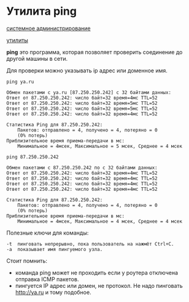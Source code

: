 # Утилита ping

[системное администрирование](./meta_sistemnoe_administrirovanie.md)

[утилиты](./meta_utility.md)

**ping** это программа, которая позволяет проверить соединение до другой машины
в сети. 

Для проверки можно указывать ip адрес или доменное имя.


```shell
ping ya.ru
```

```shell
Обмен пакетами с ya.ru [87.250.250.242] с 32 байтами данных:
Ответ от 87.250.250.242: число байт=32 время=4мс TTL=52
Ответ от 87.250.250.242: число байт=32 время=5мс TTL=52
Ответ от 87.250.250.242: число байт=32 время=5мс TTL=52
Ответ от 87.250.250.242: число байт=32 время=4мс TTL=52

Статистика Ping для 87.250.250.242:
    Пакетов: отправлено = 4, получено = 4, потеряно = 0
    (0% потерь)
Приблизительное время приема-передачи в мс:
    Минимальное = 4мсек, Максимальное = 5 мсек, Среднее = 4 мсек
```

```shell
ping 87.250.250.242
```

```shell
Обмен пакетами с 87.250.250.242 по с 32 байтами данных:
Ответ от 87.250.250.242: число байт=32 время=4мс TTL=52
Ответ от 87.250.250.242: число байт=32 время=4мс TTL=52
Ответ от 87.250.250.242: число байт=32 время=4мс TTL=52
Ответ от 87.250.250.242: число байт=32 время=4мс TTL=52

Статистика Ping для 87.250.250.242:
    Пакетов: отправлено = 4, получено = 4, потеряно = 0
    (0% потерь)
Приблизительное время приема-передачи в мс:
    Минимальное = 4мсек, Максимальное = 4 мсек, Среднее = 4 мсек
```

Полезные ключи для команды:
```
-t  пинговать непрерывно, пока пользователь на нажмёт Ctrl+C.
-a  показывает имя пингуемого узла.
```

Стоит помнить:

* команда ping может не проходить если у роутера отключена отправка ICMP
  пакетов.
* пингуется IP адрес или домен, не протокол. Не надо пинговать http://ya.ru и
  тому подобное.